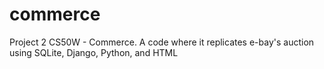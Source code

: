 # commerce
Project 2 CS50W - Commerce. A code where it replicates e-bay's auction using SQLite, Django, Python, and HTML
